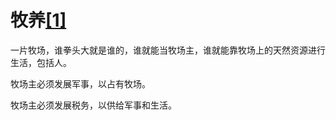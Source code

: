 # 牧养[[1]](./appendices/cowboy.md)

一片牧场，谁拳头大就是谁的，谁就能当牧场主，谁就能靠牧场上的天然资源进行生活，包括人。

牧场主必须发展军事，以占有牧场。

牧场主必须发展税务，以供给军事和生活。
